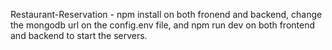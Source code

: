 Restaurant-Reservation - 
npm install on both fronend and backend, change the mongodb url on the config.env file, and npm run dev on both frontend and backend to start the servers.
